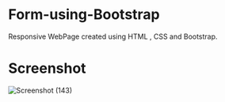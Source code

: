 # Form-using-Bootstrap
Responsive WebPage created using HTML , CSS and Bootstrap.

# Screenshot

![Screenshot (143)](https://user-images.githubusercontent.com/67383719/219426888-2afd98cf-abb9-40a5-8437-18eb1a25e188.png)
